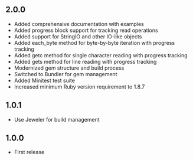 ## 2.0.0

* Added comprehensive documentation with examples
* Added progress block support for tracking read operations
* Added support for StringIO and other IO-like objects
* Added each_byte method for byte-by-byte iteration with progress tracking
* Added getc method for single character reading with progress tracking
* Added gets method for line reading with progress tracking
* Modernized gem structure and build process
* Switched to Bundler for gem management
* Added Minitest test suite
* Increased minimum Ruby version requirement to 1.8.7

## 1.0.1

* Use Jeweler for build management

## 1.0.0

* First release 